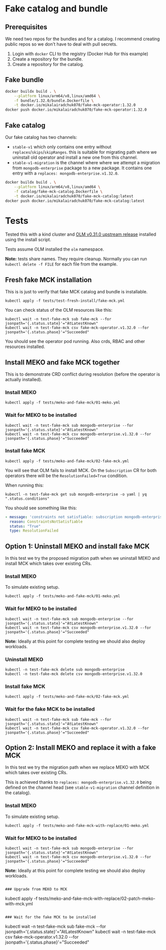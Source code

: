 # Fake catalog and bundle

## Prerequisites

We need two repos for the bundles and for a catalog.
I recommend creating public repos so we don't have to deal with pull secrets.

1. Login with `docker` CLI to the registry (Docker Hub for this example)
1. Create a repository for the bundle.
1. Create a repository for the catalog.


## Fake bundle

```bash
docker buildx build . \
    --platform linux/arm64/v8,linux/amd64 \
    -f bundle/1.32.0/bundle.Dockerfile \
    -t docker.io/mikalairadchuk070/fake-mck-operator:1.32.0
docker push docker.io/mikalairadchuk070/fake-mck-operator:1.32.0
```

## Fake catalog

Our fake catalog has two channels:
* `stable-v1` which only contains one entry without `replaces`/`skips`/`skipRanges`.
  this is suitable for migrating path where we uninstall old operator and install
  a new one from this channel.
* `stable-v1-migration` is the channel where where we attempt
  a migration from `mongodb-enterprise` package to a new package.
  It contains one entry with a `replaces: mongodb-enterprise.v1.32.0`.

```bash
docker buildx build . \
    --platform linux/arm64/v8,linux/amd64 \
    -f catalog/fake-mck-catalog.Dockerfile \
    -t docker.io/mikalairadchuk070/fake-mck-catalog:latest
docker push docker.io/mikalairadchuk070/fake-mck-catalog:latest
```

# Tests

Tested this with a kind cluster and [OLM v0.31.0 upstream release](https://github.com/operator-framework/operator-lifecycle-manager/releases/tag/v0.31.0) installed using the install script.

Tests assume OLM installed the `olm` namespace.

**Note:** tests share names. They require cleanup.
Normally you can run `kubectl delete -f FILE` for each file from the example.

## Fresh fake MCK installation

This is is just to verify that fake MCK catalog and bundle is installable.

```
kubectl apply -f tests/test-fresh-install/fake-mck.yml
```

You can check status of the OLM resources like this:

```
kubectl wait -n test-fake-mck sub fake-mck --for jsonpath='{.status.state}'="AtLatestKnown"
kubectl wait -n test-fake-mck csv fake-mck-operator.v1.32.0 --for jsonpath='{.status.phase}'="Succeeded"
```

You should see the operator pod running. Also crds, RBAC and other resources installed.

## Install MEKO and fake MCK together

This is to demonstrate CRD conflict during resolution (before the operator is actually installed).

### Install MEKO
```
kubectl apply -f tests/meko-and-fake-mck/01-meko.yml
```

### Wait for MEKO to be installed
```
kubectl wait -n test-fake-mck sub mongodb-enterprise --for jsonpath='{.status.state}'="AtLatestKnown"
kubectl wait -n test-fake-mck csv mongodb-enterprise.v1.32.0 --for jsonpath='{.status.phase}'="Succeeded"
```

### Install fake MCK

```
kubectl apply -f tests/meko-and-fake-mck/02-fake-mck.yml
```

You will see that OLM fails to install MCK. On the `Subscription` CR for both operators there will be the `ResolutionFailed=True` condition.

When running this:
```
kubectl -n test-fake-mck get sub mongodb-enterprise -o yaml | yq ".status.conditions"
```

You should see something like this:

```yaml
- message: 'constraints not satisfiable: subscription mongodb-enterprise requires @existing/test-fake-mck//mongodb-enterprise.v1.32.0, subscription mongodb-enterprise exists, subscription fake-mck exists, subscription fake-mck requires fake-mck-catalog/olm/stable-v1/fake-mck-operator.v1.32.0, @existing/test-fake-mck//mongodb-enterprise.v1.32.0 and fake-mck-catalog/olm/stable-v1/fake-mck-operator.v1.32.0 provide MongoDBOpsManager (mongodb.com/v1)'
  reason: ConstraintsNotSatisfiable
  status: "True"
  type: ResolutionFailed
```

## Option 1: Uninstall MEKO and install fake MCK

In this test we try the proposed migration path when we uninstall MEKO
and install MCK which takes over existing CRs.

### Install MEKO

To simulate existing setup.

```
kubectl apply -f tests/meko-and-fake-mck/01-meko.yml
```

### Wait for MEKO to be installed
```
kubectl wait -n test-fake-mck sub mongodb-enterprise --for jsonpath='{.status.state}'="AtLatestKnown"
kubectl wait -n test-fake-mck csv mongodb-enterprise.v1.32.0 --for jsonpath='{.status.phase}'="Succeeded"
```

**Note:** Ideally at this point for complete testing we should also deploy workloads.

### Uninstall MEKO

```
kubectl -n test-fake-mck delete sub mongodb-enterprise
kubectl -n test-fake-mck delete csv mongodb-enterprise.v1.32.0
```

### Install fake MCK

```
kubectl apply -f tests/meko-and-fake-mck/02-fake-mck.yml
```

### Wait for the fake MCK to be installed
```
kubectl wait -n test-fake-mck sub fake-mck --for jsonpath='{.status.state}'="AtLatestKnown"
kubectl wait -n test-fake-mck csv fake-mck-operator.v1.32.0 --for jsonpath='{.status.phase}'="Succeeded"
```

## Option 2: Install MEKO and replace it with a fake MCK

In this test we try the migration path when we replace MEKO
with MCK which takes over existing CRs.

This is achieved thanks to `replaces: mongodb-enterprise.v1.32.0` being defined
on the channel head (see `stable-v1-migration` channel definition in the catalog).

### Install MEKO

To simulate existing setup.

```
kubectl apply -f tests/meko-and-fake-mck-with-replace/01-meko.yml
```

### Wait for MEKO to be installed
```
kubectl wait -n test-fake-mck sub mongodb-enterprise --for jsonpath='{.status.state}'="AtLatestKnown"
kubectl wait -n test-fake-mck csv mongodb-enterprise.v1.32.0 --for jsonpath='{.status.phase}'="Succeeded"
```

**Note:** Ideally at this point for complete testing we should also deploy workloads.

```

### Upgrade from MEKO to MCK

```
kubectl apply -f tests/meko-and-fake-mck-with-replace/02-patch-meko-with-mck.yml
```

### Wait for the fake MCK to be installed
```
kubectl wait -n test-fake-mck sub fake-mck --for jsonpath='{.status.state}'="AtLatestKnown"
kubectl wait -n test-fake-mck csv fake-mck-operator.v1.32.0 --for jsonpath='{.status.phase}'="Succeeded"
```
